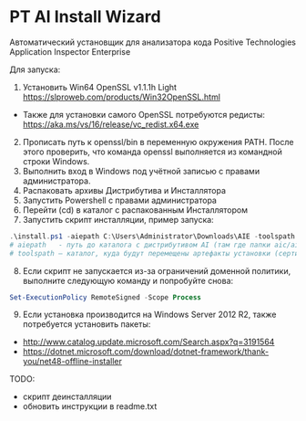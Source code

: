 # PT AI Install Wizard
Автоматический установщик для анализатора кода Positive Technologies Application Inspector Enterprise

Для запуска:
1.	Установить Win64 OpenSSL v1.1.1h Light https://slproweb.com/products/Win32OpenSSL.html
-	Также для установки самого OpenSSL потребуются редисты: https://aka.ms/vs/16/release/vc_redist.x64.exe
2.	Прописать путь к openssl/bin в переменную окружения PATH. После этого проверить, что команда openssl выполняется из командной строки Windows.
3.	Выполнить вход в Windows под учётной записью с правами администратора.
4.	Распаковать архивы Дистрибутива и Инсталлятора
5.	Запустить Powershell с правами администратора
6.	Перейти (cd) в каталог с распакованным Инсталлятором
7.	Запустить скрипт инсталляции, пример запуска:
```powershell
.\install.ps1 -aiepath C:\Users\Administrator\Downloads\AIE -toolspath C:\TOOLS
# aiepath 	- путь до каталога с дистрибутивом AI (там где папки aic/aiv/aie)
# toolspath	– каталог, куда будут перемещены артефакты установки (сертификаты, пароли)
```
8.	Если скрипт не запускается из-за ограничений доменной политики, выполните следующую команду и попробуйте снова:
```powershell
Set-ExecutionPolicy RemoteSigned -Scope Process 
```
9.	Если установка производится на Windows Server 2012 R2, также потребуется установить пакеты:
-	http://www.catalog.update.microsoft.com/Search.aspx?q=3191564 
-	https://dotnet.microsoft.com/download/dotnet-framework/thank-you/net48-offline-installer 


TODO:
- скрипт деинсталляции
- обновить инструкции в readme.txt
